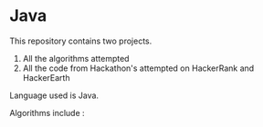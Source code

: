 # Java

This repository contains two projects. 
1. All the algorithms attempted 
2. All the code from Hackathon's attempted on HackerRank and HackerEarth 

Language used is Java. 

Algorithms include :

